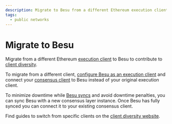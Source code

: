```yaml
---
description: Migrate to Besu from a different Ethereum execution client.
tags:
  - public networks
---
```


# Migrate to Besu

Migrate from a different Ethereum [execution client](../concepts/node-clients.md#execution-clients) to Besu to contribute to [client diversity](https://clientdiversity.org/).

To migrate from a different client, [configure Besu as an execution client](connect/mainnet.md#2-start-besu) and connect your [consensus client](../concepts/node-clients.md#consensus-clients) to Besu instead of your original execution client.

To minimize downtime while [Besu syncs](connect/sync-node.md) and avoid downtime penalties, you can sync Besu with a new consensus layer instance. Once Besu has fully synced you can connect it to your existing consensus client.

Find guides to switch from specific clients on the [client diversity website](https://clientdiversity.org/#switch).
